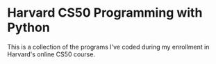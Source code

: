 # Harvard CS50 Programming with Python

This is a collection of the programs I've coded during my enrollment in Harvard's online CS50 course.
